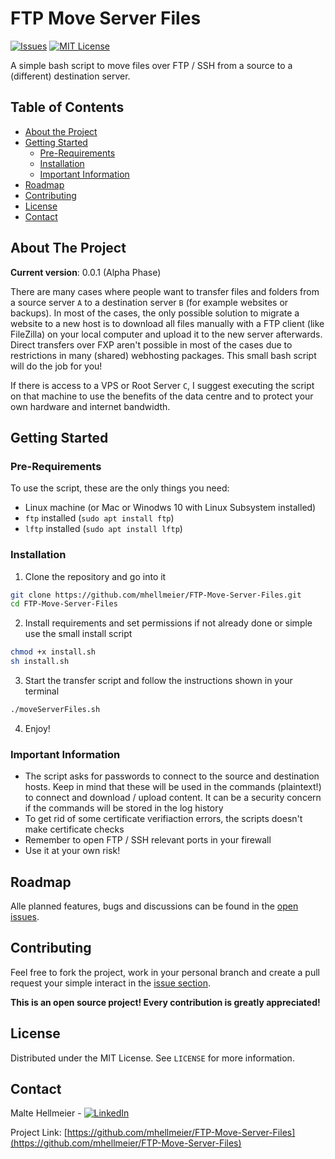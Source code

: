 FTP Move Server Files
=====================
[![Issues][issues-shield]][issues-url]
[![MIT License][license-shield]][license-url]

A simple bash script to move files over FTP / SSH from a source to a (different) destination server.

## Table of Contents

- [About the Project](#about-the-project)
- [Getting Started](#getting-started)
    - [Pre-Requirements](#pre-requirements)
    - [Installation](#installation)
    - [Important Information](#important-information)
- [Roadmap](#roadmap)
- [Contributing](#contributing)
- [License](#license)
- [Contact](#contact)



## About The Project

**Current version**: 0.0.1 (Alpha Phase)

There are many cases where people want to transfer files and folders from a source server `A` to a destination server `B` (for example websites or backups). In most of the cases, the only possible solution to migrate a website to a new host is to download all files manually with a FTP client (like FileZilla) on your local computer and upload it to the new server afterwards. Direct transfers over FXP aren't possible in most of the cases due to restrictions in many (shared) webhosting packages. This small bash script will do the job for you!

If there is access to a VPS or Root Server `C`, I suggest executing the script on that machine to use the benefits of the data centre and to protect your own hardware and internet bandwidth.


## Getting Started

### Pre-Requirements

To use the script, these are the only things you need:
- Linux machine (or Mac or Winodws 10 with Linux Subsystem installed)
- `ftp` installed (`sudo apt install ftp`)
- `lftp` installed (`sudo apt install lftp`)

### Installation

1. Clone the repository and go into it
```sh
git clone https://github.com/mhellmeier/FTP-Move-Server-Files.git
cd FTP-Move-Server-Files
```
2. Install requirements and set permissions if not already done or simple use the small install script
```sh
chmod +x install.sh
sh install.sh
```
3. Start the transfer script and follow the instructions shown in your terminal
```sh
./moveServerFiles.sh
```
4. Enjoy!

### Important Information

- The script asks for passwords to connect to the source and destination hosts. Keep in mind that these will be used in the commands (plaintext!) to connect and download / upload content. It can be a security concern if the commands will be stored in the log history
- To get rid of some certificate verifiaction errors, the scripts doesn't make certificate checks
- Remember to open FTP / SSH relevant ports in your firewall
- Use it at your own risk!


## Roadmap

Alle planned features, bugs and discussions can be found in the [open issues](https://github.com/mhellmeier/FTP-Move-Server-Files/issues).


## Contributing

Feel free to fork the project, work in your personal branch and create a pull request your simple interact in the [issue section](https://github.com/mhellmeier/FTP-Move-Server-Files/issues).

**This is an open source project! Every contribution is greatly appreciated!**


## License

Distributed under the MIT License. See `LICENSE` for more information.


## Contact

Malte Hellmeier - [![LinkedIn][linkedin-shield]][linkedin-url]

Project Link: [https://github.com/mhellmeier/FTP-Move-Server-Files](https://github.com/mhellmeier/FTP-Move-Server-Files)


[issues-shield]: https://img.shields.io/github/issues/mhellmeier/FTP-Move-Server-Files.svg?style=flat-square
[issues-url]: https://github.com/mhellmeier/FTP-Move-Server-Files/issues
[license-shield]: https://img.shields.io/github/license/mhellmeier/FTP-Move-Server-Files.svg?style=flat-square
[license-url]: https://github.com/mhellmeier/FTP-Move-Server-Files/blob/master/LICENSE
[linkedin-shield]: https://img.shields.io/badge/-LinkedIn-black.svg?style=flat-square&logo=linkedin&colorB=555
[linkedin-url]: https://linkedin.com/in/malte-hellmeier-91a64a17b/